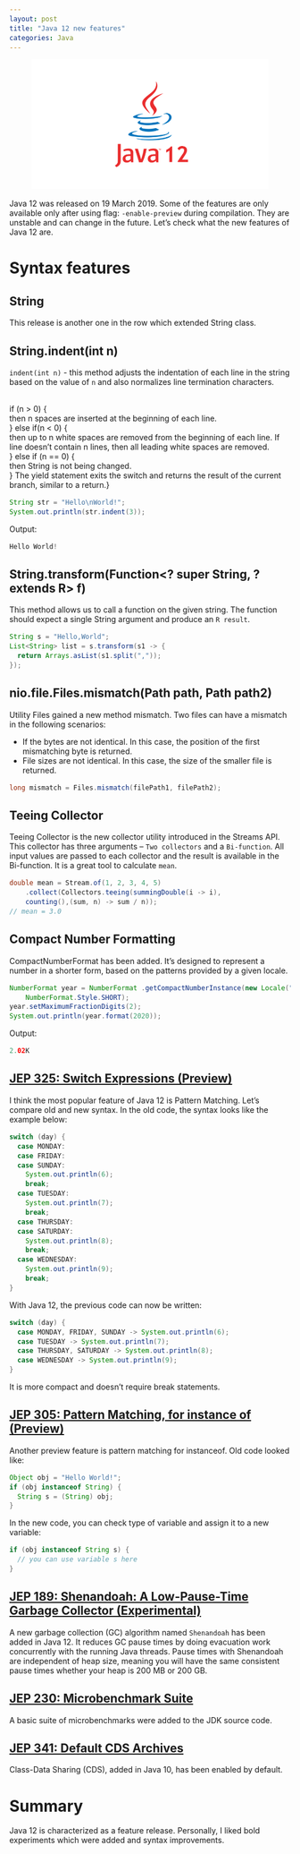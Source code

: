 ```yaml
---
layout: post
title: "Java 12 new features"
categories: Java
---
```


<figure>
  <img src="/assets/2019-04-01-java-12-new-features/java12.png" alt="Java 12" />
</figure>

Java 12 was released on 19 March 2019. 
Some of the features are only available only after using flag: `-enable-preview` during compilation. 
They are unstable and can change in the future. Let’s check what the new features of Java 12 are.


# Syntax features

## String

This release is another one in the row which extended String class.

## String.indent(int n)

`indent(int n)` - this method adjusts the indentation of each line in the string based on the value of `n` and also normalizes line termination characters.

<br />if (n > 0) { 
<br />  then n spaces are inserted at the beginning of each line.
<br />} else if(n < 0) { 
<br />  then up to n white spaces are removed from the beginning of each line. If line doesn’t contain n lines, then all leading white spaces are removed.
<br />} else if (n == 0) { 
<br />  then String is not being changed.
<br />}
The yield statement exits the switch and returns the result of the current branch, similar to a return.}
```java
String str = "Hello\nWorld!";
System.out.println(str.indent(3));
```
Output:
```java
Hello World!
```

## String.transform(Function<? super String, ? extends R> f)

This method allows us to call a function on the given string. The function should expect a single String argument and produce an `R result`.
```java
String s = "Hello,World";
List<String> list = s.transform(s1 -> { 
  return Arrays.asList(s1.split(",")); 
});
```

## nio.file.Files.mismatch(Path path, Path path2)

Utility Files gained a new method mismatch. Two files can have a mismatch in the following scenarios:

* If the bytes are not identical. In this case, the position of the first mismatching byte is returned.
* File sizes are not identical. In this case, the size of the smaller file is returned.

```java
long mismatch = Files.mismatch(filePath1, filePath2);
```

## Teeing Collector

Teeing Collector is the new collector utility introduced in the Streams API.
This collector has three arguments – `Two collectors` and a `Bi-function`. All input values are passed to each collector and the result is available in the Bi-function. It is a great tool to calculate `mean`.
```java
double mean = Stream.of(1, 2, 3, 4, 5)
    .collect(Collectors.teeing(summingDouble(i -> i), 
    counting(),(sum, n) -> sum / n));
// mean = 3.0
```
## Compact Number Formatting

CompactNumberFormat has been added. It’s designed to represent a number in a shorter form, based on the patterns provided by a given locale.

```java
NumberFormat year = NumberFormat .getCompactNumberInstance(new Locale("en", "US"), 
    NumberFormat.Style.SHORT);
year.setMaximumFractionDigits(2);
System.out.println(year.format(2020));
```
Output:
```java
2.02K
```

## [JEP 325: Switch Expressions (Preview)](https://openjdk.java.net/jeps/325)

I think the most popular feature of Java 12 is Pattern Matching. Let’s compare old and new syntax. In the old code, the syntax looks like the example below:
```java
switch (day) { 
  case MONDAY: 
  case FRIDAY: 
  case SUNDAY: 
    System.out.println(6); 
    break; 
  case TUESDAY: 
    System.out.println(7); 
    break; 
  case THURSDAY:
  case SATURDAY: 
    System.out.println(8); 
    break;
  case WEDNESDAY: 
    System.out.println(9); 
    break;
}
```
With Java 12, the previous code can now be written:
```java
switch (day) { 
  case MONDAY, FRIDAY, SUNDAY -> System.out.println(6); 
  case TUESDAY -> System.out.println(7); 
  case THURSDAY, SATURDAY -> System.out.println(8); 
  case WEDNESDAY -> System.out.println(9);
}
```

It is more compact and doesn’t require break statements.

## [JEP 305: Pattern Matching, for instance of (Preview)](https://openjdk.java.net/jeps/305)

Another preview feature is pattern matching for instanceof. Old code looked like:
```java
Object obj = "Hello World!";
if (obj instanceof String) { 
  String s = (String) obj;
}
```
In the new code, you can check type of variable and assign it to a new variable:
```java
if (obj instanceof String s) { 
  // you can use variable s here
}
```

## [JEP 189: Shenandoah: A Low-Pause-Time Garbage Collector (Experimental)](https://openjdk.java.net/jeps/189)

A new garbage collection (GC) algorithm named `Shenandoah` has been added in Java 12. 
It reduces GC pause times by doing evacuation work concurrently with the running Java threads. 
Pause times with Shenandoah are independent of heap size, meaning you will have the same consistent pause times whether your heap is 200 MB or 200 GB.

## [JEP 230: Microbenchmark Suite](https://openjdk.java.net/jeps/230)

A basic suite of microbenchmarks were added to the JDK source code.


## [JEP 341: Default CDS Archives](https://openjdk.java.net/jeps/341)

Class-Data Sharing (CDS), added in Java 10, has been enabled by default.

# Summary

Java 12 is characterized as a feature release. Personally, I liked bold experiments which were added and syntax improvements.